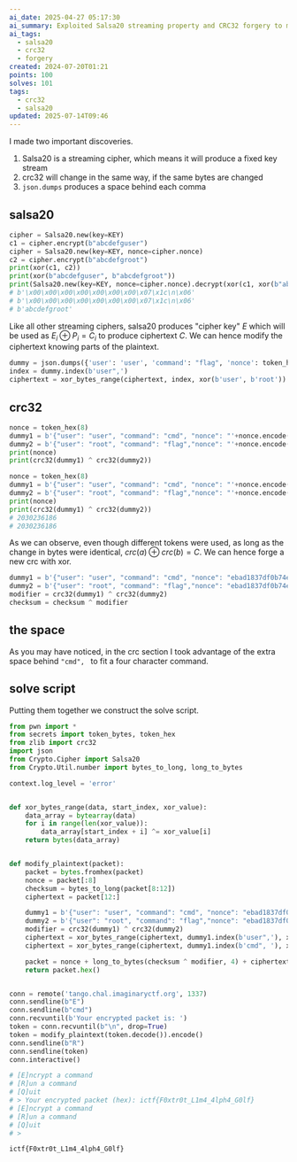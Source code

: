 ```yaml
---
ai_date: 2025-04-27 05:17:30
ai_summary: Exploited Salsa20 streaming property and CRC32 forgery to manipulate ciphertext and command execution
ai_tags:
  - salsa20
  - crc32
  - forgery
created: 2024-07-20T01:21
points: 100
solves: 101
tags:
  - crc32
  - salsa20
updated: 2025-07-14T09:46
---
```


I made two important discoveries.
1. Salsa20 is a streaming cipher, which means it will produce a fixed key stream
2. crc32 will change in the same way, if the same bytes are changed
3. `json.dumps` produces a space behind each comma

## salsa20

```python
cipher = Salsa20.new(key=KEY)
c1 = cipher.encrypt(b"abcdefguser")
cipher = Salsa20.new(key=KEY, nonce=cipher.nonce)
c2 = cipher.encrypt(b"abcdefgroot")
print(xor(c1, c2))
print(xor(b"abcdefguser", b"abcdefgroot"))
print(Salsa20.new(key=KEY, nonce=cipher.nonce).decrypt(xor(c1, xor(b"abcdefguser", b"abcdefgroot"))))
# b'\x00\x00\x00\x00\x00\x00\x00\x07\x1c\n\x06'
# b'\x00\x00\x00\x00\x00\x00\x00\x07\x1c\n\x06'
# b'abcdefgroot'
```

Like all other streaming ciphers, salsa20 produces "cipher key" $E$ which will be used as $E_i \oplus P_i = C_i$ to produce ciphertext $C$.
We can hence modify the ciphertext knowing parts of the plaintext.

```python
dummy = json.dumps({'user': 'user', 'command': "flag", 'nonce': token_hex(8)}).encode('ascii')
index = dummy.index(b'user",')
ciphertext = xor_bytes_range(ciphertext, index, xor(b'user', b'root'))
```

## crc32

```python
nonce = token_hex(8)
dummy1 = b'{"user": "user", "command": "cmd", "nonce": "'+nonce.encode()+b'"}'
dummy2 = b'{"user": "root", "command": "flag","nonce": "'+nonce.encode()+b'"}'
print(nonce)
print(crc32(dummy1) ^ crc32(dummy2))

nonce = token_hex(8)
dummy1 = b'{"user": "user", "command": "cmd", "nonce": "'+nonce.encode()+b'"}'
dummy2 = b'{"user": "root", "command": "flag","nonce": "'+nonce.encode()+b'"}'
print(nonce)
print(crc32(dummy1) ^ crc32(dummy2))
# 2030236186
# 2030236186
```

As we can observe, even though different tokens were used, as long as the change in bytes were identical, $crc(a) \oplus crc(b) = C$.
We can hence forge a new crc with xor.

```python
dummy1 = b'{"user": "user", "command": "cmd", "nonce": "ebad1837df0b74e9"}'
dummy2 = b'{"user": "root", "command": "flag","nonce": "ebad1837df0b74e9"}'
modifier = crc32(dummy1) ^ crc32(dummy2)
checksum = checksum ^ modifier
```

## the space
As you may have noticed, in the crc section I took advantage of the extra space behind `"cmd", ` to fit a four character command.

## solve script
Putting them together we construct the solve script.

```python
from pwn import *
from secrets import token_bytes, token_hex
from zlib import crc32
import json
from Crypto.Cipher import Salsa20
from Crypto.Util.number import bytes_to_long, long_to_bytes

context.log_level = 'error'


def xor_bytes_range(data, start_index, xor_value):
    data_array = bytearray(data)
    for i in range(len(xor_value)):
        data_array[start_index + i] ^= xor_value[i]
    return bytes(data_array)


def modify_plaintext(packet):
    packet = bytes.fromhex(packet)
    nonce = packet[:8]
    checksum = bytes_to_long(packet[8:12])
    ciphertext = packet[12:]

    dummy1 = b'{"user": "user", "command": "cmd", "nonce": "ebad1837df0b74e9"}'
    dummy2 = b'{"user": "root", "command": "flag","nonce": "ebad1837df0b74e9"}'
    modifier = crc32(dummy1) ^ crc32(dummy2)
    ciphertext = xor_bytes_range(ciphertext, dummy1.index(b'user",'), xor(b'user', b'root'))
    ciphertext = xor_bytes_range(ciphertext, dummy1.index(b'cmd", '), xor(b'cmd", ', b'flag",'))

    packet = nonce + long_to_bytes(checksum ^ modifier, 4) + ciphertext
    return packet.hex()


conn = remote('tango.chal.imaginaryctf.org', 1337)
conn.sendline(b"E")
conn.sendline(b"cmd")
conn.recvuntil(b'Your encrypted packet is: ')
token = conn.recvuntil(b"\n", drop=True)
token = modify_plaintext(token.decode()).encode()
conn.sendline(b"R")
conn.sendline(token)
conn.interactive()

# [E]ncrypt a command
# [R]un a command
# [Q]uit
# > Your encrypted packet (hex): ictf{F0xtr0t_L1m4_4lph4_G0lf}
# [E]ncrypt a command
# [R]un a command
# [Q]uit
# >
```

```flag
ictf{F0xtr0t_L1m4_4lph4_G0lf}
```